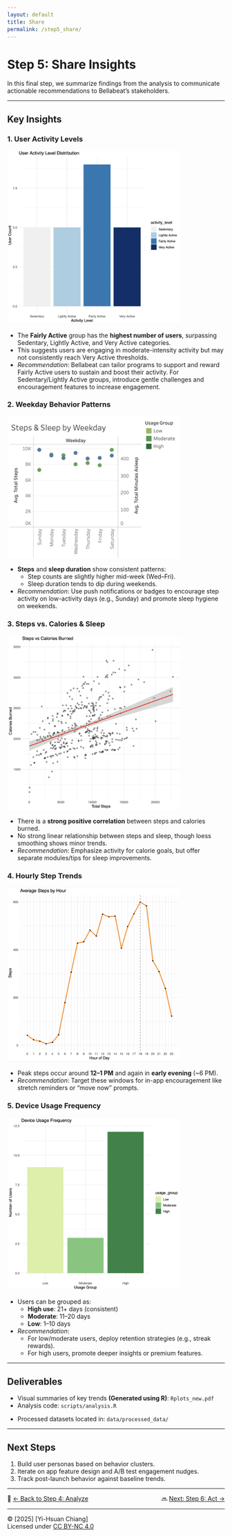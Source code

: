 ```yaml
---
layout: default
title: Share
permalink: /step5_share/
---
```


# Step 5: Share Insights

In this final step, we summarize findings from the analysis to communicate actionable recommendations to Bellabeat’s stakeholders.

---

## Key Insights

### 1. User Activity Levels

<img src="../assets/images/user_activity_levels.png" alt="user_activity_levels" width="400"/>

- The **Fairly Active** group has the **highest number of users**, surpassing Sedentary, Lightly Active, and Very Active categories.
- This suggests users are engaging in moderate-intensity activity but may not consistently reach Very Active thresholds.
- *Recommendation*: Bellabeat can tailor programs to support and reward Fairly Active users to sustain and boost their activity. For Sedentary/Lightly Active groups, introduce gentle challenges and encouragement features to increase engagement.

### 2. Weekday Behavior Patterns

<img src="../assets/images/weekday_behavior_patterns.png" alt="weekday_behavior_patterns" width="400"/>

- **Steps** and **sleep duration** show consistent patterns:
  - Step counts are slightly higher mid-week (Wed–Fri).
  - Sleep duration tends to dip during weekends.
- *Recommendation*: Use push notifications or badges to encourage step activity on low-activity days (e.g., Sunday) and promote sleep hygiene on weekends.

### 3. Steps vs. Calories & Sleep

<img src="../assets/images/steps_calories_and_sleep.png" alt="steps_calories_and_sleep" width="400"/>

- There is a **strong positive correlation** between steps and calories burned.
- No strong linear relationship between steps and sleep, though loess smoothing shows minor trends.
- *Recommendation*: Emphasize activity for calorie goals, but offer separate modules/tips for sleep improvements.

### 4. Hourly Step Trends

<img src="../assets/images/hourly_step_trends.png" alt="hourly_step_trends" width="400"/>

- Peak steps occur around **12–1 PM** and again in **early evening** (~6 PM).
- *Recommendation*: Target these windows for in-app encouragement like stretch reminders or “move now” prompts.

### 5. Device Usage Frequency

<img src="../assets/images/device_usage_frequency.png" alt="device_usage_frequency" width="400"/>

- Users can be grouped as:
  - **High use**: 21+ days (consistent)
  - **Moderate**: 11–20 days
  - **Low**: 1–10 days
- *Recommendation*: 
  - For low/moderate users, deploy retention strategies (e.g., streak rewards).
  - For high users, promote deeper insights or premium features.

---

## Deliverables

- Visual summaries of key trends **(Generated using R)**: `Rplots_new.pdf`
- Analysis code: `scripts/analysis.R`
<!-- - Analysis code: [`analyze.R`](../../scripts/analysis.R) -->
- Processed datasets located in: `data/processed_data/`

---

## Next Steps

<!-- 1. Present these insights to marketing and product teams. -->
1. Build user personas based on behavior clusters.
2. Iterate on app feature design and A/B test engagement nudges.
3. Track post-launch behavior against baseline trends.

---

<!-- 🔗 **[← Back to Step 4: Analyze](../step4_analyze/)** | 🔜 **[Next: Step 6: Act →](../step6_act/)** -->

<div style="display: flex; justify-content: space-between;">
  <span>🔗 <a href="../step4_analyze/">← Back to Step 4: Analyze</a></span>
  <span>🔜 <a href="../step6_act/">Next: Step 6: Act →</a></span>
</div>

---

© [2025] [Yi-Hsuan Chiang]  
Licensed under [CC BY-NC 4.0](https://creativecommons.org/licenses/by-nc/4.0/)